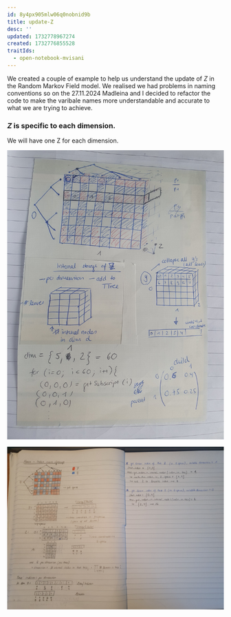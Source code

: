 ```yaml
---
id: 8y4px905mlw06q0nobnid9b
title: update-Z
desc: ''
updated: 1732778967274
created: 1732776855528
traitIds:
  - open-notebook-mvisani
---
```



We created a couple of example to help us understand the update of $Z$ in the Random Markov Field model.
We realised we had problems in naming conventions so on the 27.11.2024 Madleina and I decided to refactor the 
code to make the varibale names more understandable and accurate to what we are trying to achieve. 

### $Z$ is specific to each dimension. 
We will have one Z for each dimension.


![](assets/images/20241127_103342.jpg)

![](assets/images/20241127_153314.jpg)